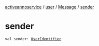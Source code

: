 [activeannoservice](../../index.md) / [user](../index.md) / [Message](index.md) / [sender](./sender.md)

# sender

`val sender: `[`UserIdentifier`](../../config/-user-identifier.md)
